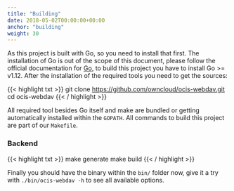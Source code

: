 ```yaml
---
title: "Building"
date: 2018-05-02T00:00:00+00:00
anchor: "building"
weight: 30
---
```


As this project is built with Go, so you need to install that first. The installation of Go is out of the scope of this document, please follow the official documentation for [Go](https://golang.org/doc/install), to build this project you have to install Go >= v1.12. After the installation of the required tools you need to get the sources:

{{< highlight txt >}}
git clone https://github.com/owncloud/ocis-webdav.git
cd ocis-webdav
{{< / highlight >}}

All required tool besides Go itself and make are bundled or getting automatically installed within the `GOPATH`. All commands to build this project are part of our `Makefile`.

### Backend

{{< highlight txt >}}
make generate
make build
{{< / highlight >}}

Finally you should have the binary within the `bin/` folder now, give it a try with `./bin/ocis-webdav -h` to see all available options.
